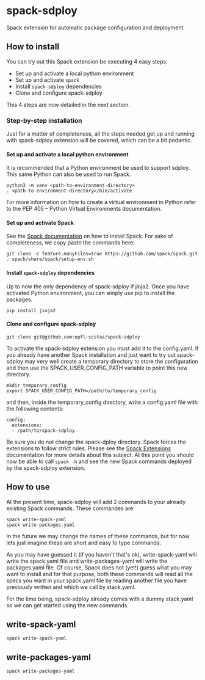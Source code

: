 # spack-sdploy

Spack extension for automatic package configuration and deployment.

## How to install

You can try out this Spack extension be executing 4 easy steps:

+ Set up and activate a local python environment
+ Set up and activate `spack`
+ Install `spack-sdploy` dependencies
+ Clone and configure spack-sdploy

This 4 steps are now detailed in the next section.

### Step-by-step installation

Just for a matter of completeness, all the steps needed get up and running with
spack-sdploy extension will be covered, which can be a bit pedantic.

#### Set up and activate a local python environment

It is recommended that a Python environment be used to support sdploy. This same
Python can also be used to run Spack.

    python3 -m venv <path-to-environment-directory>
    . <path-to-environment-directory>/bin/activate
    
For more information on how to create a virtual environment in Python refer to
the PEP 405 – Python Virtual Environments documentation.

#### Set up and activate Spack

See the
[Spack documentation](https://spack.readthedocs.io/en/latest/getting_started.html#installation)
on how to install Spack. For sake of completeness, we copy paste the commands here:

    git clone -c feature.manyFiles=true https://github.com/spack/spack.git
    . spack/share/spack/setup-env.sh

#### Install `spack-sdploy` dependencies

Up to now the only dependency of spack-sdploy if jinja2. Once you have activated
Python environment, you can simply use pip to install the packages.

    pip install jinja2

#### Clone and configure spack-sdploy

    git clone git@github.com:epfl-scitas/spack-sdploy

To activate the spack-sdploy extension you must add it to the config.yaml. If
you already have another Spack installation and just want to try out
spack-sdploy may very well create a temporary directory to store the
configuration and then use the SPACK_USER_CONFIG_PATH variable to point this new
directory.

    mkdir temporary_config
    export SPACK_USER_CONFIG_PATH=/path/to/temporary_config

and then, inside the temporary_config directory, write a config.yaml file with
the following contents:

    config:
      extensions:
      - /path/to/spack-sdploy
      
Be sure you do not change the spack-dploy directory. Spack forces the extensions
to follow strict rules. Please see the
[Spack Extensions](https://spack.readthedocs.io/en/latest/extensions.html)
documentation for more details about this subject. At this point you should now
be able to call `spack -h` and see the new Spack commands deployed by the
spack-sdploy extension.

## How to use

At the present time, spack-sdploy will add 2 commands to your already existing
Spack commands. These commandes are:

    spack write-spack-yaml
    spack write-packages-yaml

In the future we may change the names of these commands, but for now lets just
imagine these are short and easy to type commands.

As you may have guessed it (if you haven't that's ok), write-spack-yaml will
write the spack.yaml file and write-packages-yaml will write the packages.yaml
file. Of course, Spack does not (yet!) guess what you may want to install and
for that purpose, both these commands will read all the specs you want in your
spack.yaml file by reading another file you have previously written and which
we call by stack.yaml.

For the time being, spack-sdploy already comes with a dummy stack.yaml so we can
get started using the new commands.

## write-spack-yaml

```
spack write-spack-yaml
```

## write-packages-yaml

```
spack write-packages-yaml
```
